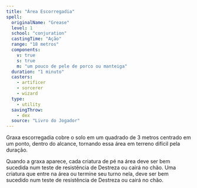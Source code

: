 ```yaml
---
title: "Área Escorregadia"
spell:
  originalName: "Grease"
  level: 1
  school: "conjuration"
  castingTime: "Ação"
  range: "18 metros"
  components:
    v: true
    s: true
    m: "um pouco de pele de porco ou manteiga"
  duration: "1 minuto"
  casters:
    - artificer
    - sorcerer
    - wizard
  type:
    - utility
  savingThrow:
    - dex
  source: "Livro do Jogador"
---
```


Graxa escorregadia cobre o solo em um quadrado de 3 metros centrado em um ponto, dentro do alcance, tornando essa área em terreno difícil pela duração.

Quando a graxa aparece, cada criatura de pé na área deve ser bem sucedida num teste de resistência de Destreza ou cairá no chão. Uma criatura que entre na área ou termine seu turno nela, deve ser bem sucedido num teste de resistência de Destreza ou cairá no chão.
